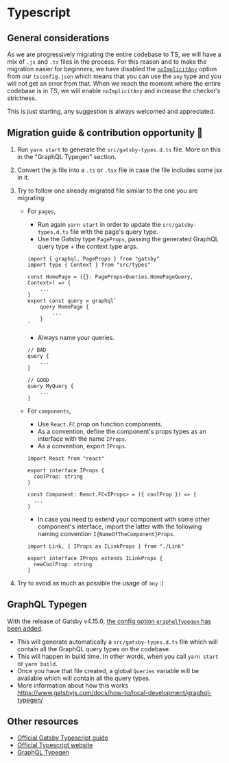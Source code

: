 # Typescript

## General considerations

As we are progressively migrating the entire codebase to TS, we will have a mix of `.js` and `.ts` files in the process. For this reason and to make the migration easier for beginners, we have disabled the [`noImplicitAny`](https://www.typescriptlang.org/tsconfig#noImplicitAny) option from our `tsconfig.json` which means that you can use the `any` type and you will not get an error from that.
When we reach the moment where the entire codebase is in TS, we will enable `noImplicitAny` and increase the checker’s strictness.

This is just starting, any suggestion is always welcomed and appreciated.

## Migration guide & contribution opportunity 🎉

1. Run `yarn start` to generate the `src/gatsby-types.d.ts` file. More on this in the "GraphQL Typegen" section.
2. Convert the js file into a `.ts` or `.tsx` file in case the file includes some jsx in it.
3. Try to follow one already migrated file similar to the one you are migrating.

   - For `pages`,

     - Run again `yarn start` in order to update the `src/gatsby-types.d.ts` file with the page's query type.
     - Use the Gatsby type `PageProps`, passing the generated GraphQL query type + the context type args.

     ```tsx
     import { graphql, PageProps } from "gatsby"
     import type { Context } from "src/types"

     const HomePage = ({}: PageProps<Queries.HomePageQuery, Context>) => {
         ...
     }
     export const query = graphql`
         query HomePage {
             ...
         }
     `
     ```

     - Always name your queries.

     ```tsx
     // BAD
     query {
         ...
     }

     // GOOD
     query MyQuery {
         ...
     }
     ```

   - For `components`,

     - Use `React.FC` prop on function components.
     - As a convention, define the component's props types as an interface with the name `IProps`.
     - As a convention, export `IProps`.

     ```tsx
     import React from "react"

     export interface IProps {
       coolProp: string
     }

     const Component: React.FC<IProps> = ({ coolProp }) => {
       ...
     }
     ```

     - In case you need to extend your component with some other component's interface, import the latter with the following naming convention `I{NameOfTheComponent}Props`.

     ```tsx
     import Link, { IProps as ILinkProps } from "./Link"

     export interface IProps extends ILinkProps {
       newCoolProp: string
     }
     ```

4. Try to avoid as much as possible the usage of `any` :)

## GraphQL Typegen

With the release of Gatsby v4.15.0, [the config option `graphqlTypegen` has been added](https://www.gatsbyjs.com/docs/reference/release-notes/v4.15/#graphql-typegen).

- This will generate automatically a `src/gatsby-types.d.ts` file which will contain all the GraphQL query types on the codebase.
- This will happen in build time. In other words, when you call `yarn start` or `yarn build`.
- Once you have that file created, a global `Queries` variable will be available which will contain all the query types.
- More information about how this works https://www.gatsbyjs.com/docs/how-to/local-development/graphql-typegen/

## Other resources

- [Official Gatsby Typescript guide](https://www.gatsbyjs.com/docs/how-to/custom-configuration/typescript/)
- [Official Typescript website](https://www.typescriptlang.org/)
- [GraphQL Typegen](https://www.gatsbyjs.com/docs/how-to/local-development/graphql-typegen/)
